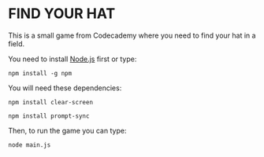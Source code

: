 FIND YOUR HAT 
======

This is a small game from Codecademy where you need to find your hat in a field.

You need to install [Node.js](https://nodejs.org/en/download/) first or type:

```
npm install -g npm
```

You will need these dependencies:

```
npm install clear-screen
```
```
npm install prompt-sync
```

Then, to run the game you can type:

```
node main.js
```
